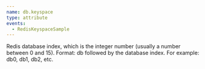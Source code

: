```yaml
---
name: db.keyspace
type: attribute
events:
  - RedisKeyspaceSample
---
```


Redis database index, which is the integer number (usually a number between 0 and 15). Format: db followed by the database index. For example: db0, db1, db2, etc.